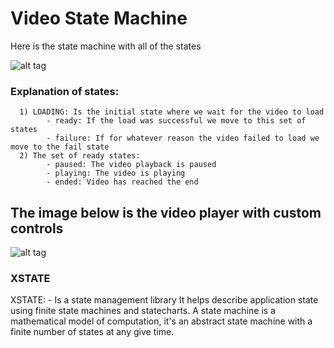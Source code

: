 # Video State Machine

Here is the state machine with all of the states

 ![alt tag](https://user-images.githubusercontent.com/44596360/101228697-ab5a3a00-3651-11eb-948f-f3e1be86fac4.png)
 ### Explanation of states:
      1) LOADING: Is the initial state where we wait for the video to load
            - ready: If the load was successful we move to this set of states
            - failure: If for whatever reason the video failed to load we move to the fail state
      2) The set of ready states:
            - paused: The video playback is paused
            - playing: The video is playing
            - ended: Video has reached the end
 
 ## The image below is the video player with custom controls
 ![alt tag](https://user-images.githubusercontent.com/44596360/101260936-3259f180-36e8-11eb-8ffe-9134feee28ee.png)
 
### XSTATE
XSTATE:
      - Is a state management library It helps describe application state using finite state machines and statecharts.
        A state machine is a mathematical model of computation, it's an abstract state machine with a finite number of 
        states at any give time.
